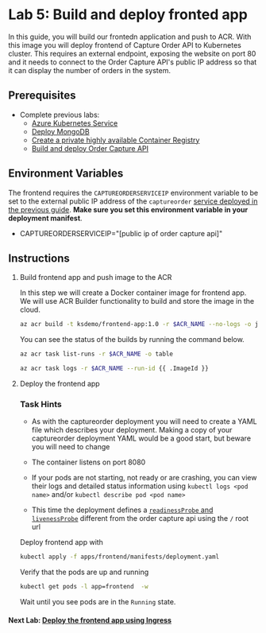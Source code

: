 Lab 5: Build and deploy fronted app
==

In this guide, you will build our frontedn application and push to ACR. With this image you will deploy frontend of Capture Order API to Kubernetes cluster.  This requires an external endpoint, exposing the website on port 80 and it needs to connect to the Order Capture API's public IP address so that it can display the number of orders in the system.

## Prerequisites
* Complete previous labs:
    * [Azure Kubernetes Service](../create-aks-cluster/README.md)
    * [Deploy MongoDB](../deploy-mongodb/README.md)
    * [Create a private highly available Container Registry](../azure-container-registry/README.md)
    * [Build and deploy Order Capture API](labs/ordercapture-api/README.md)

## Environment Variables
The frontend requires the `CAPTUREORDERSERVICEIP` environment variable to be set to the external public IP address of the `captureorder` [service deployed in the previous guide](../ordercapture-api/README.md). **Make sure you set this environment variable in your deployment manifest**.

* CAPTUREORDERSERVICEIP="[public ip of order capture api]"

## Instructions

1. Build frontend app and push image to the ACR

    In this step we will create a Docker container image for frontend app. We will use ACR Builder functionality to build and store the image in the cloud.

    ```bash
    az acr build -t ksdemo/frontend-app:1.0 -r $ACR_NAME --no-logs -o json apps/frontend
    ```

    You can see the status of the builds by running the command below.

    ```bash
    az acr task list-runs -r $ACR_NAME -o table

    az acr task logs -r $ACR_NAME --run-id {{ .ImageId }}
    ```

2. Deploy the frontend app

    ### Task Hints
    
    * As with the captureorder deployment you will need to create a YAML file which describes your deployment. Making a copy of your captureorder deployment YAML would be a good start, but beware you will need to change

    * The container listens on port 8080

    * If your pods are not starting, not ready or are crashing, you can view their logs and detailed status information using `kubectl logs <pod name>` and/or `kubectl describe pod <pod name>`

    * This time the deployment defines a [`readinessProbe` and `livenessProbe`](https://kubernetes.io/docs/tasks/configure-pod-container/configure-liveness-readiness-startup-probes/) different from the order capture api using the `/` root url

    Deploy frontend app with

    ```bash
    kubectl apply -f apps/frontend/manifests/deployment.yaml
    ```
    Verify that the pods are up and running

    ```bash
    kubectl get pods -l app=frontend  -w
    ```
    Wait until you see pods are in the `Running` state.

#### Next Lab: [Deploy the frontend app using Ingress](../ingress/README.md)